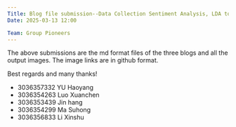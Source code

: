 ```yaml
---
Title: Blog file submission--Data Collection Sentiment Analysis, LDA topic modeling and Stock price trend forecast
Date: 2025-03-13 12:00

Team: Group Pioneers
---
```


The above submissions are the md format files of the three blogs and all the output images. The image links are in github format.

Best regards and many thanks!

* 3036357332 YU Haoyang
* 3036354263 Luo Xuanchen
* 3036353439 Jin hang
* 3036354299 Ma Suhong
* 3036356833 Li Xinshu
